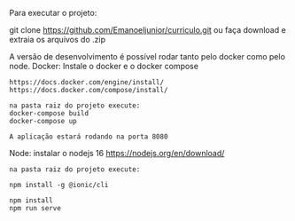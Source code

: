 Para executar o projeto: 

git clone https://github.com/Emanoeljunior/curriculo.git 
ou faça download e extraia os arquivos do .zip

A versão de desenvolvimento é possível rodar tanto pelo docker como pelo node.
Docker:
    Instale o docker e o docker compose

    https://docs.docker.com/engine/install/
    https://docs.docker.com/compose/install/

    na pasta raiz do projeto execute:
    docker-compose build
    docker-compose up

    A aplicação estará rodando na porta 8080

Node:
    instalar o nodejs 16
    https://nodejs.org/en/download/

    na pasta raiz do projeto execute:

    npm install -g @ionic/cli
    
    npm install
    npm run serve
